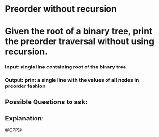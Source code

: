 # Preorder without recursion
# Given the root of a binary tree, print the preorder traversal without using recursion.
### Input: single line containing root of the binary tree
### Output: print a single line with the values of all nodes in preorder fashion 

## Possible Questions to ask:

## Explanation:

@CPP@
